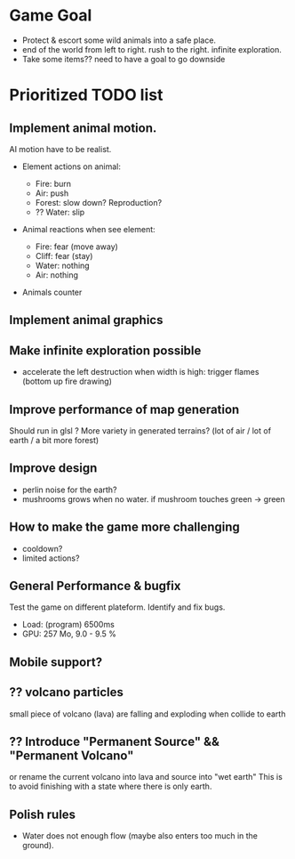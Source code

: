 Game Goal
===
- Protect & escort some wild animals into a safe place.
- end of the world from left to right. rush to the right. infinite exploration.
- Take some items?? need to have a goal to go downside

Prioritized TODO list
===

Implement animal motion.
---
AI motion have to be realist.

- Element actions on animal:
  - Fire: burn
  - Air: push
  - Forest: slow down? Reproduction?
  - ?? Water: slip
- Animal reactions when see element:
  - Fire: fear (move away)
  - Cliff: fear (stay)
  - Water: nothing
  - Air: nothing

- Animals counter

Implement animal graphics
---

Make infinite exploration possible
---
- accelerate the left destruction when width is high: trigger flames (bottom up fire drawing)

Improve performance of map generation
---
Should run in glsl ?
More variety in generated terrains? (lot of air / lot of earth / a bit more forest)

Improve design
---
- perlin noise for the earth?
- mushrooms grows when no water. if mushroom touches green -> green

How to make the game more challenging
---
- cooldown?
- limited actions?

General Performance & bugfix
---

Test the game on different plateform. Identify and fix bugs.

- Load: (program) 6500ms
- GPU: 257 Mo, 9.0 - 9.5 %


Mobile support?
---

?? volcano particles
---

small piece of volcano (lava) are falling and exploding when collide to earth

?? Introduce "Permanent Source" && "Permanent Volcano"
---
or rename the current volcano into lava and source into "wet earth"
This is to avoid finishing with a state where there is only earth.


Polish rules
---

- Water does not enough flow (maybe also enters too much in the ground).

